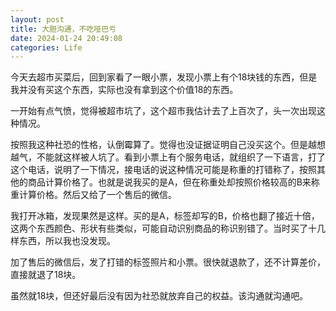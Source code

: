```yaml
---
layout: post
title: 大胆沟通，不吃哑巴亏
date: 2024-01-24 20:49:08
categories: Life
---
```

今天去超市买菜后，回到家看了一眼小票，发现小票上有个18块钱的东西，但是我并没有买这个东西，实际也没有拿到这个价值18的东西。

一开始有点气愤，觉得被超市坑了，这个超市我估计去了上百次了，头一次出现这种情况。

按照我这种社恐的性格，认倒霉算了。觉得也没证据证明自己没买这个。但是越想越气，不能就这样被人坑了。看到小票上有个服务电话，就组织了一下语言，打了这个电话，说明了一下情况，接电话的说这种情况可能是称重的打错称了，按照其他的商品计算价格了。也就是说我买的是A，但在称重处却按照价格较高的B来称重计算价格。然后又给了一个售后的微信。

我打开冰箱，发现果然是这样。买的是A，标签却写的B，价格也翻了接近十倍，这两个东西颜色、形状有些类似，可能自动识别商品的称识别错了。当时买了十几样东西，所以我也没发现。

加了售后的微信后，发了打错的标签照片和小票。很快就退款了，还不计算差价，直接就退了18块。

虽然就18块，但还好最后没有因为社恐就放弃自己的权益。该沟通就沟通吧。